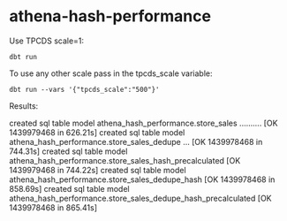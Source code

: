 # athena-hash-performance

Use TPCDS scale=1:

```
dbt run 
```

To use any other scale pass in the tpcds_scale variable:

```
dbt run --vars '{"tpcds_scale":"500"}'
```

Results:

created sql table model athena_hash_performance.store_sales .......... [OK 1439979468 in 626.21s]
created sql table model athena_hash_performance.store_sales_dedupe ... [OK 1439978468 in 744.31s]
created sql table model athena_hash_performance.store_sales_hash_precalculated  [OK 1439979468 in 744.22s]
created sql table model athena_hash_performance.store_sales_dedupe_hash  [OK 1439978468 in 858.69s]
created sql table model athena_hash_performance.store_sales_dedupe_hash_precalculated  [OK 1439978468 in 865.41s]